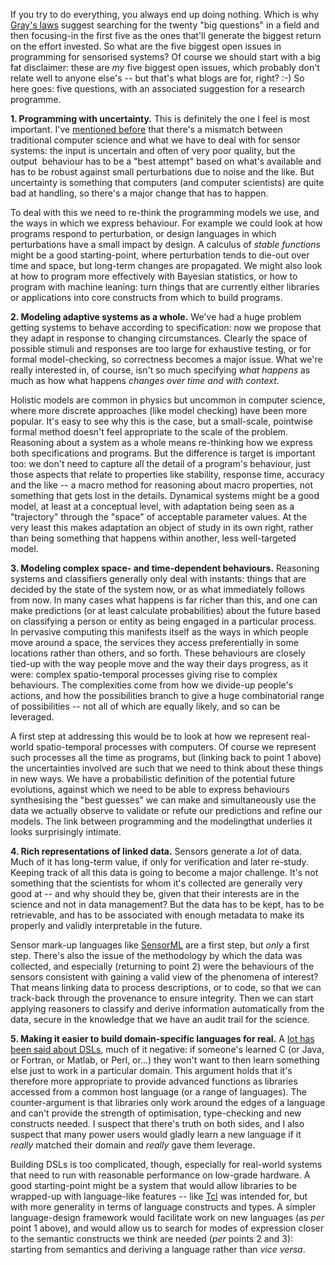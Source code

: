 <html><body><p>If you try to do everything, you always end up doing nothing. Which is why <a href="http://www.simondobson.org/2010/03/both-ends-of-the-data-intensive-spectrum/">Gray's laws</a> suggest searching for the twenty "big questions" in a field and then focusing-in the first five as the ones that'll generate the biggest return on the effort invested. So what are the five biggest open issues in programming for sensorised systems?

<!--more-->Of course we should start with a big fat disclaimer: these are <em>my</em> five biggest open issues, which probably don't relate well to anyone else's -- but that's what blogs are for, right? :-) So here goes: five questions, with an associated suggestion for a research programme.

<strong>1. Programming with uncertainty.</strong> This is definitely the one I feel is most important. I've <a href="http://www.simondobson.org/2010/02/216/">mentioned before</a> that there's a mismatch between traditional computer science and what we have to deal with for sensor systems: the input is uncertain and often of very poor quality, but the output  behaviour has to be a "best attempt" based on what's available and has to be robust against small perturbations due to noise and the like. But uncertainty is something that computers (and computer scientists) are quite bad at handling, so there's a major change that has to happen.

To deal with this we need to re-think the programming models we use, and the ways in which we express behaviour. For example we could look at how programs respond to perturbation, or design languages in which perturbations have a small impact by design. A calculus of <em>stable functions</em> might be a good starting-point, where perturbation tends to die-out over time and space, but long-term changes are propagated. We might also look at how to program more effectively with Bayesian statistics, or how to program with machine leaning: turn things that are currently either libraries or applications into core constructs from which to build programs.

<strong>2. Modeling adaptive systems as a whole.</strong> We've had a huge problem getting systems to behave according to specification: now we propose that they adapt in response to changing circumstances. Clearly the space of possible stimuli and responses are too large for exhaustive testing, or for formal model-checking, so correctness becomes a major issue. What we're really interested in, of course, isn't so much specifying <em>what happens</em> as much as how what happens <em>changes over time and with context</em>.

Holistic models are common in physics but uncommon in computer science, where more discrete approaches (like model checking) have been more popular. It's easy to see why this is the case, but a small-scale, pointwise formal method doesn't feel appropriate to the scale of the problem. Reasoning about a system as a whole means re-thinking how we express both specifications and programs. But the difference is target is important too: we don't need to capture all the detail of a program's behaviour, just those aspects that relate to properties like stability, response time, accuracy and the like -- a macro method for reasoning about macro properties, not something that gets lost in the details. Dynamical systems might be a good model, at least at a conceptual level, with adaptation being seen as a "trajectory" through the "space" of acceptable parameter values. At the very least this makes adaptation an object of study in its own right, rather than being something that happens within another, less well-targeted model.

<strong>3. Modeling complex space- and time-dependent behaviours.</strong> Reasoning systems and classifiers generally only deal with instants: things that are decided by the state of the system now, or as what immediately follows from now. In many cases what happens is far richer than this, and one can make predictions (or at least calculate probabilities) about the future based on classifying a person or entity as being engaged in a particular process. In pervasive computing this manifests itself as the ways in which people move around a space, the services they access preferentially in some locations rather than others, and so forth. These behaviours are closely tied-up with the way people move and the way their days progress, as it were: complex spatio-temporal processes giving rise to complex behaviours. The complexities come from how we divide-up people's actions, and how the possibilities branch to give a huge combinatorial range of possibilities -- not all of which are equally likely, and so can be leveraged.

A first step at addressing this would be to look at how we represent real-world spatio-temporal processes with computers. Of course we represent such processes all the time as programs, but (linking back to point 1 above) the uncertainties involved are such that we need to think about these things in new ways. We have a probabilistic definition of the potential future evolutions, against which we need to be able to express behaviours synthesising the "best guesses" we can make and simultaneously use the data we actually observe to validate or refute our predictions and refine our models. The link between programming and the modelingthat underlies it looks surprisingly intimate.

<strong>4. Rich representations of linked data.</strong> Sensors generate a <em>lot</em> of data. Much of it has long-term value, if only for verification and later re-study. Keeping track of all this data is going to become a major challenge. It's not something that the scientists for whom it's collected are generally very good at -- and why should they be, given that their interests are in the science and not in data management? But the data has to be kept, has to be retrievable, and has to be associated with enough metadata to make its properly and validly interpretable in the future.

Sensor mark-up languages like <a href="http://www.opengeospatial.org/standards/sensorml">SensorML</a> are a first step, but <em>only</em> a first step. There's also the issue of the methodology by which the data was collected, and especially (returning to point 2) were the behaviours of the sensors consistent with gaining a valid view of the phenomena of interest? That means linking data to process descriptions, or to code, so that we can track-back through the provenance to ensure integrity. Then we can start applying reasoners to classify and derive information automatically from the data, secure in the knowledge that we have an audit trail for the science.

<strong>5. Making it easier to build domain-specific languages for real.</strong> A <a href="http://en.wikipedia.org/wiki/Domain-specific_language">lot has been said about DSLs</a>, much of it negative: if someone's learned C (or Java, or Fortran, or Matlab, or Perl, or...) they won't want to then learn something else just to work in a particular domain. This argument holds that it's therefore more appropriate to provide advanced functions as libraries accessed from a common host language (or a range of languages). The counter-argument is that libraries only work around the edges of a language and can't provide the strength of optimisation, type-checking and new constructs needed. I suspect that there's truth on both sides, and I also suspect that many power users would gladly learn a new language if it <em>really</em> matched their domain and <em>really</em> gave them leverage.

Building DSLs is too complicated, though, especially for real-world systems that need to run with reasonable performance on low-grade hardware. A good starting-point might be a system that would allow libraries to be wrapped-up with language-like features -- like <a href="http://en.wikipedia.org/wiki/Tcl">Tcl</a> was intended for, but with more generality in terms of language constructs and types. A simpler language-design framework would facilitate work on new languages (as <em>per</em> point 1 above), and would allow us to search for modes of expression closer to the semantic constructs we think are needed (<em>per</em> points 2 and 3): starting from semantics and deriving a language rather than <em>vice versa</em>.</p></body></html>
